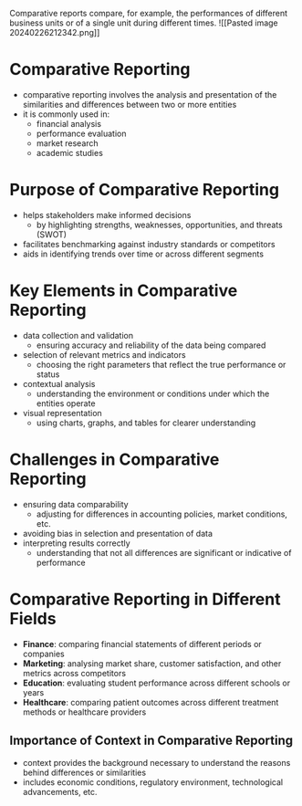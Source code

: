 Comparative reports compare, for example, the performances of different business units or of a single unit during different times.
![[Pasted image 20240226212342.png]]

# Comparative Reporting
- comparative reporting involves the analysis and presentation of the similarities and differences between two or more entities
- it is commonly used in:
	- financial analysis
	- performance evaluation
	- market research
	- academic studies
# Purpose of Comparative Reporting
- helps stakeholders make informed decisions
	- by highlighting strengths, weaknesses, opportunities, and threats (SWOT)
- facilitates benchmarking against industry standards or competitors
- aids in identifying trends over time or across different segments
# Key Elements in Comparative Reporting
- data collection and validation
	- ensuring accuracy and reliability of the data being compared
- selection of relevant metrics and indicators
	- choosing the right parameters that reflect the true performance or status
- contextual analysis
	- understanding the environment or conditions under which the entities operate
- visual representation
	- using charts, graphs, and tables for clearer understanding
# Challenges in Comparative Reporting
- ensuring data comparability
	- adjusting for differences in accounting policies, market conditions, etc.
- avoiding bias in selection and presentation of data
- interpreting results correctly
	- understanding that not all differences are significant or indicative of performance
# Comparative Reporting in Different Fields
- **Finance**: comparing financial statements of different periods or companies
- **Marketing**: analysing market share, customer satisfaction, and other metrics across competitors
- **Education**: evaluating student performance across different schools or years
- **Healthcare**: comparing patient outcomes across different treatment methods or healthcare providers
## Importance of Context in Comparative Reporting
- context provides the background necessary to understand the reasons behind differences or similarities
- includes economic conditions, regulatory environment, technological advancements, etc.